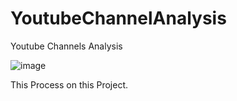 # YoutubeChannelAnalysis
Youtube Channels Analysis

![image](https://user-images.githubusercontent.com/113614347/225645157-ae69658b-c122-4a45-8332-f3ac344835ad.png)

This Process on this Project.



